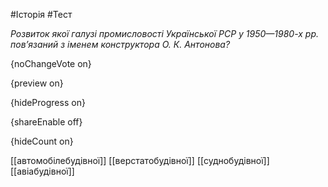 #Історія #Тест

*Розвиток якої галузі промисловості Української РСР у 1950—1980-х рр. пов’язаний з іменем конструктора О. К. Антонова?*

{noChangeVote on}

{preview on}

{hideProgress on}

{shareEnable off}

{hideCount on}

[[автомобілебудівної]]
[[верстатобудівної]]
[[суднобудівної]]
[[авіабудівної]]
